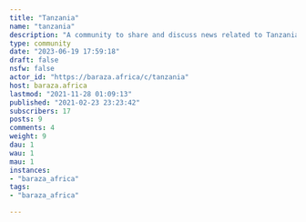 ```yaml
---
title: "Tanzania" 
name: "tanzania"
description: "A community to share and discuss news related to Tanzania. "
type: community
date: "2023-06-19 17:59:18"
draft: false
nsfw: false
actor_id: "https://baraza.africa/c/tanzania"
host: baraza.africa
lastmod: "2021-11-28 01:09:13"
published: "2021-02-23 23:23:42"
subscribers: 17
posts: 9
comments: 4
weight: 9
dau: 1
wau: 1
mau: 1
instances:
- "baraza_africa"
tags: 
- "baraza_africa"

---
```

